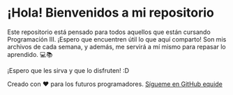 

</head>
<body>
  <div class="container">
    <h1>¡Hola! Bienvenidos a mi repositorio </h1>
    <p>
      Este repositorio está pensado para todos aquellos que están cursando Programación III. ¡Espero que encuentren útil lo que aquí comparto! 
      Son mis archivos de cada semana, y además, me servirá a mí mismo para repasar lo aprendido. 💻📚
    </p>
    <p class="emoji">¡Espero que les sirva y que lo disfruten! :D</p>
    <footer>
      <p>Creado con ❤️ para los futuros programadores. <a href="https://github.com/JoelxD12O" target="_blank">Sígueme en GitHub equide</a></p>
    </footer>
  </div>
</body>
</html>
